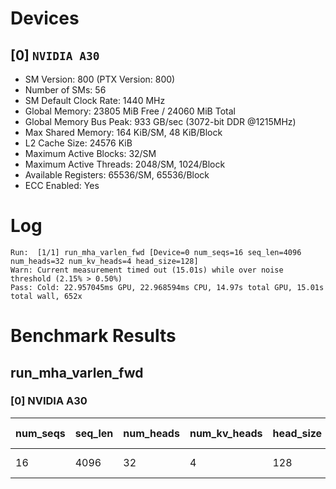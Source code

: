 # Devices

## [0] `NVIDIA A30`
* SM Version: 800 (PTX Version: 800)
* Number of SMs: 56
* SM Default Clock Rate: 1440 MHz
* Global Memory: 23805 MiB Free / 24060 MiB Total
* Global Memory Bus Peak: 933 GB/sec (3072-bit DDR @1215MHz)
* Max Shared Memory: 164 KiB/SM, 48 KiB/Block
* L2 Cache Size: 24576 KiB
* Maximum Active Blocks: 32/SM
* Maximum Active Threads: 2048/SM, 1024/Block
* Available Registers: 65536/SM, 65536/Block
* ECC Enabled: Yes

# Log

```
Run:  [1/1] run_mha_varlen_fwd [Device=0 num_seqs=16 seq_len=4096 num_heads=32 num_kv_heads=4 head_size=128]
Warn: Current measurement timed out (15.01s) while over noise threshold (2.15% > 0.50%)
Pass: Cold: 22.957045ms GPU, 22.968594ms CPU, 14.97s total GPU, 15.01s total wall, 652x 
```

# Benchmark Results

## run_mha_varlen_fwd

### [0] NVIDIA A30

| num_seqs | seq_len | num_heads | num_kv_heads | head_size | Memory Reads | Memory Writes | Memory Usage | Tokens | Samples | CPU Time  | Noise | GPU Time  | Noise | Elem/s | GlobalMem BW | BWUtil |
|----------|---------|-----------|--------------|-----------|--------------|---------------|--------------|--------|---------|-----------|-------|-----------|-------|--------|--------------|--------|
|       16 |    4096 |        32 |            4 |       128 |  640.000 MiB |   512.000 MiB |         1152 |  65536 |    652x | 22.969 ms | 2.16% | 22.957 ms | 2.15% | 2.855M |  52.618 GB/s |  5.64% |
